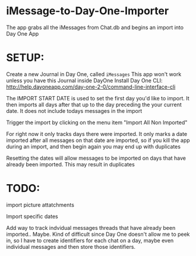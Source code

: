 # iMessage-to-Day-One-Importer

The app grabs all the iMessages from Chat.db and begins an import into Day One App

# SETUP:
Create a new Journal in Day One, called `iMessages`
This app won't work unless you have this Journal inside DayOne
Install Day One CLI: http://help.dayoneapp.com/day-one-2-0/command-line-interface-cli

The IMPORT START DATE is used to set the first day you'd like to import. It then imports all days after that up to the day preceding the your current date. It does not include todays messages in the import

Trigger the import by clicking on the menu item "Import All Non Imported"

For right now it only tracks days there were imported. It only marks a date imported after all messages on that date are imported, so if you kill the app during an import, and then begin again you may end up with duplicates

Resetting the dates will allow messages to be imported on days that have already been imported. This may result in duplicates

# TODO:
import picture attatchments

Import specific dates

Add way to track indvidual messages threads that have already been imported.. Maybe. Kind of difficult since Day One 
doesn't allow me to peek in, so I have to create identifiers for each chat on a day, maybe even individual messages and then store those identifiers. 
